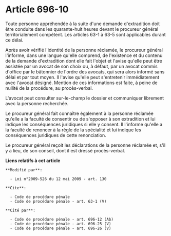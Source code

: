 # Article 696-10

Toute personne appréhendée à la suite d'une demande d'extradition doit être conduite dans les quarante-huit heures devant le
procureur général territorialement compétent. Les articles 63-1 à 63-5 sont applicables durant ce délai. 

Après avoir vérifié l'identité de la personne réclamée, le procureur général l'informe, dans une langue qu'elle comprend, de
l'existence et du contenu de la demande d'extradition dont elle fait l'objet et l'avise qu'elle peut être assistée par un
avocat de son choix ou, à défaut, par un avocat commis d'office par le bâtonnier de l'ordre des avocats, qui sera alors
informé sans délai et par tout moyen. Il l'avise qu'elle peut s'entretenir immédiatement avec l'avocat désigné. Mention de
ces informations est faite, à peine de nullité de la procédure, au procès-verbal.

L'avocat peut consulter sur-le-champ le dossier et communiquer librement avec la personne recherchée. 

Le procureur général fait connaître également à la personne réclamée qu'elle a la faculté de consentir ou de s'opposer à son
extradition et lui indique les conséquences juridiques si elle y consent. Il l'informe qu'elle a la faculté de renoncer à la
règle de la spécialité et lui indique les conséquences juridiques de cette renonciation. 

Le procureur général reçoit les déclarations de la personne réclamée et, s'il y a lieu, de son conseil, dont il est dressé
procès-verbal.

**Liens relatifs à cet article**

	**Modifié par**:

	  - Loi n°2009-526 du 12 mai 2009 - art. 130

	**Cite**:

	  - Code de procédure pénale
	  - Code de procédure pénale - art. 63-1 (V)

	**Cité par**:

	  - Code de procédure pénale - art. 696-12 (Ab)
	  - Code de procédure pénale - art. 696-25 (V)
	  - Code de procédure pénale - art. 696-26 (V)
